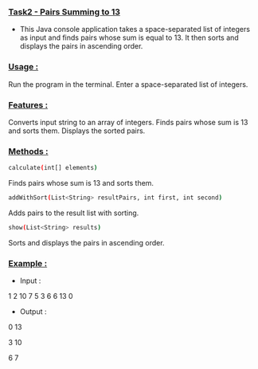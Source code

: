 ### <ins>Task2 - Pairs Summing to 13 </ins>

- This Java console application takes a space-separated list of integers as input and finds pairs whose sum is equal to 13. It then sorts and displays the pairs in ascending order.

### <ins>Usage :

Run the program in the terminal.
Enter a space-separated list of integers.

### <ins>Features :
Converts input string to an array of integers.
Finds pairs whose sum is 13 and sorts them.
Displays the sorted pairs.

### <ins>Methods :
```sh
calculate(int[] elements)
```
Finds pairs whose sum is 13 and sorts them.

```sh
addWithSort(List<String> resultPairs, int first, int second)
```
Adds pairs to the result list with sorting.
```sh
show(List<String> results)
```
Sorts and displays the pairs in ascending order.

### <ins>Example :

- Input :

1 2 10 7 5 3 6 6 13 0

- Output :

0 13

3 10

6 7
